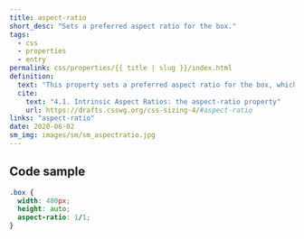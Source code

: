 ```yaml
---
title: aspect-ratio
short_desc: "Sets a preferred aspect ratio for the box."
tags:
  - css
  - properties
  - entry
permalink: css/properties/{{ title | slug }}/index.html
definition:
  text: "This property sets a preferred aspect ratio for the box, which will be used in the calculation of auto sizes and some other layout functions."
  cite:
    text: "4.1. Intrinsic Aspect Ratios: the aspect-ratio property"
    url: https://drafts.csswg.org/css-sizing-4/#aspect-ratio
links: "aspect-ratio"
date: 2020-06-02
sm_img: images/sm/sm_aspectratio.jpg
---
```


<h2 class="h3"><span>Code sample</span></h2>

```css
.box {
  width: 400px;
  height: auto;
  aspect-ratio: 1/1;
}
```
